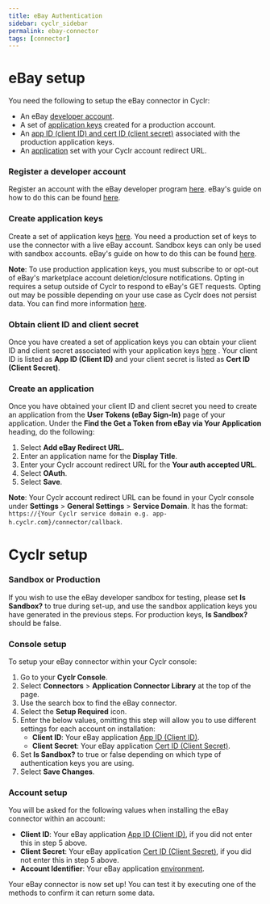 ```yaml
---
title: eBay Authentication
sidebar: cyclr_sidebar
permalink: ebay-connector
tags: [connector]
---
```


<a name="ebay-setup"></a>

# eBay setup

You need the following to setup the eBay connector in Cyclr:

-   An eBay [developer account](#register-a-developer-account).
-   A set of [application keys](#create-application-keys) created for a production account.
-   An [app ID (client ID) and cert ID (client secret)](#get-a-client-id-and-client-secret) associated with the production application keys.
-   An [application](#create-an-application) set with your Cyclr account redirect URL.

<a name="register-a-developer-account"></a>

### Register a developer account

Register an account with the eBay developer program [here](https://developer.ebay.com/). eBay's guide on how to do this can be found [here](https://developer.ebay.com/api-docs/static/gs_join-the-ebay-developers-program.html).

<a name="create-application-keys"></a>

### Create application keys

Create a set of application keys [here](https://developer.ebay.com/my/keys). You need a production set of keys to use the connector with a live eBay account. Sandbox keys can only be used with sandbox accounts. eBay's guide on how to do this can be found [here](https://developer.ebay.com/api-docs/static/gs_create-the-ebay-api-keysets.html).

**Note**: To use production application keys, you must subscribe to or opt-out of eBay's marketplace account deletion/closure notifications. Opting in requires a setup outside of Cyclr to respond to eBay's GET requests. Opting out may be possible depending on your use case as Cyclr does not persist data. You can find more information [here](https://developer.ebay.com/marketplace-account-deletion).

<a name="obtain-client-id-and-client-secret"></a>

### Obtain client ID and client secret

Once you have created a set of application keys you can obtain your client ID and client secret associated with your application keys [here](https://developer.ebay.com/my/keys) . Your client ID is listed as **App ID (Client ID)** and your client secret is listed as **Cert ID (Client Secret)**.

<a name="create-an-application"></a>

### Create an application

Once you have obtained your client ID and client secret you need to create an application from the **User Tokens (eBay Sign-In)** page of your application. Under the **Find the Get a Token from eBay via Your Application** heading, do the following:

1. Select **Add eBay Redirect URL.**
2. Enter an application name for the **Display Title**.
3. Enter your Cyclr account redirect URL for the **Your auth accepted URL**.
4. Select **OAuth**.
5. Select **Save**.

**Note**: Your Cyclr account redirect URL can be found in your Cyclr console under **Settings** > **General Settings** > **Service Domain**. It has the format: `https://{Your Cyclr service domain e.g. app-h.cyclr.com}/connector/callback`.

<a name="cyclr-set-up"></a>

# Cyclr setup

<a name="sandbox-or-production"></a>

### Sandbox or Production

If you wish to use the eBay developer sandbox for testing, please set **Is Sandbox?** to true during set-up, and use the sandbox application keys you have generated in the previous steps. For production keys, **Is Sandbox?** should be false.

<a name="console-setup"></a>

### Console setup

To setup your eBay connector within your Cyclr console:

1. Go to your **Cyclr Console**.
2. Select **Connectors** > **Application Connector Library** at the top of the page.
3. Use the search box to find the eBay connector.
4. Select the **Setup Required** icon.
5. Enter the below values, omitting this step will allow you to use different settings for each account on installation:
    - **Client ID**: Your eBay application [App ID (Client ID)](#obtain-client-id-and-client-secret).
    - **Client Secret**: Your eBay application [Cert ID (Client Secret)](#obtain-client-id-and-client-secret).
6. Set **Is Sandbox?** to true or false depending on which type of authentication keys you are using.  
7. Select **Save Changes**.

<a name="account-setup"></a>

### Account setup

You will be asked for the following values when installing the eBay connector within an account:

-   **Client ID**: Your eBay application [App ID (Client ID)](#obtain-client-id-and-client-secret), if you did not enter this in step 5 above.
-   **Client Secret**: Your eBay application [Cert ID (Client Secret)](#obtain-client-id-and-client-secret), if you did not enter this in step 5 above.
-   **Account Identifier**: Your eBay application [environment](#create-application-keys).

Your eBay connector is now set up! You can test it by executing one of the methods to confirm it can return some data.
